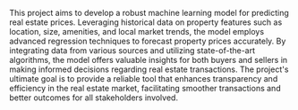 This project aims to develop a robust machine learning model for predicting real estate prices. Leveraging historical data on property features such as location, size, amenities, and local market trends, the model employs advanced regression techniques to forecast property prices accurately. By integrating data from various sources and utilizing state-of-the-art algorithms, the model offers valuable insights for both buyers and sellers in making informed decisions regarding real estate transactions. The project's ultimate goal is to provide a reliable tool that enhances transparency and efficiency in the real estate market, facilitating smoother transactions and better outcomes for all stakeholders involved.
